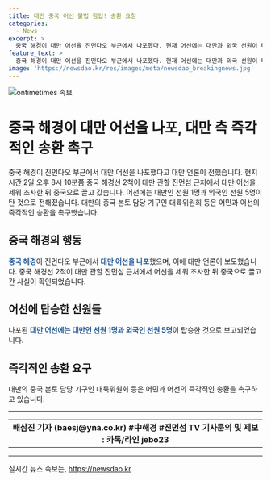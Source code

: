 ```yaml
---
title: 대만 중국 어선 불법 침입! 송환 요청
categories:
  - News
excerpt: >
  중국 해경이 대만 어선을 진먼다오 부근에서 나포했다. 현재 어선에는 대만과 외국 선원이 타고 있으며, 대만 정부는 즉각적인 송환을 촉구하고 있다. 이 사건은 중국과 대만 간 긴장 관계를 더 악화시킬 수 있는 사안으로 주목받고 있다. 중국과 대만 간의 해양 분쟁 지역에서 발생한 이번 사건은 양국 간의 갈등을 더욱 고조시킬 수 있다.
feature_text: >
  중국 해경이 대만 어선을 진먼다오 부근에서 나포했다. 현재 어선에는 대만과 외국 선원이 타고 있으며, 대만 정부는 즉각적인 송환을 촉구하고 있다. 이 사건은 중국과 대만 간 긴장 관계를 더 악화시킬 수 있는 사안으로 주목받고 있다. 중국과 대만 간의 해양 분쟁 지역에서 발생한 이번 사건은 양국 간의 갈등을 더욱 고조시킬 수 있다.
image: 'https://newsdao.kr/res/images/meta/newsdao_breakingnews.jpg'
---
```


<p><img src="https://newsdao.kr/res/images/meta/newsdao_breakingnews.jpg" alt="ontimetimes 속보" /></p>

<h1>중국 해경이 대만 어선을 나포, 대만 측 즉각적인 송환 촉구</h1>

<p data-ke-size="size16">중국 해경이 진먼다오 부근에서 대만 어선을 나포했다고 대만 언론이 전했습니다. 현지시간 2일 오후 8시 10분쯤 중국 해경선 2척이 대만 관할 진먼섬 근처에서 대만 어선을 세워 조사한 뒤 중국으로 끌고 갔습니다. 어선에는 대만인 선원 1명과 외국인 선원 5명이 탄 것으로 전해졌습니다. 대만의 중국 본토 담당 기구인 대륙위원회 등은 어민과 어선의 즉각적인 송환을 촉구했습니다.</p>

<h2 data-ke-size="size26">중국 해경의 행동</h2>

<p data-ke-size="size16"><b><span style="color: #1a5490;">중국 해경</span></b>이 진먼다오 부근에서 <b><span style="color: #1a5490;">대만 어선을 나포</span></b>했으며, 이에 대만 언론이 보도했습니다. 중국 해경선 2척이 대만 관할 진먼섬 근처에서 어선을 세워 조사한 뒤 중국으로 끌고 간 사실이 확인되었습니다.</p>

<h2 data-ke-size="size26">어선에 탑승한 선원들</h2>

<p data-ke-size="size16">나포된 <b><span style="color: #1a5490;">대만 어선에는 대만인 선원 1명과 외국인 선원 5명</span></b>이 탑승한 것으로 보고되었습니다.</p>

<h2 data-ke-size="size26">즉각적인 송환 요구</h2>

<p data-ke-size="size16">대만의 중국 본토 담당 기구인 대륙위원회 등은 어민과 어선의 즉각적인 송환을 촉구하고 있습니다.</p>

<hr>

<table>
    <tbody>
        <tr>
            <td style="text-align: center; height: 17px;"><b>배삼진 기자 (baesj@yna.co.kr) #中해경 #진먼섬 TV 기사문의 및 제보 : 카톡/라인 jebo23</b></td>
        </tr>
    </tbody>
</table>

<p><hr></p>
실시간 뉴스 속보는, <a href="https://newsdao.kr" rel="dofollow">https://newsdao.kr</a>


